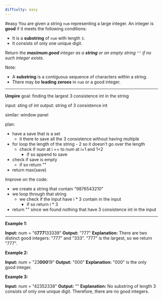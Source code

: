 ```yaml
---
diffculty: easy
---
```

#easy 
You are given a string `num` representing a large integer. An integer is **good** if it meets the following conditions:

- It is a **substring** of `num` with length `3`.
- It consists of only one unique digit.

Return _the **maximum good** integer as a **string** or an empty string_ `""` _if no such integer exists_.

Note:

- A **substring** is a contiguous sequence of characters within a string.
- There may be **leading zeroes** in `num` or a good integer.
****
**Umpire**
goal: finding the largest 3 consistence int in the string

input: sting of int
output: string of 3 consistence int

similar: window panel 

plan:
- have a save that is a set 
	- it there to save all the 3 consistence without having multiple
- for loop the length of the string - 2 so it doesn't go over the length
	- check if num at i == to num at i+1 and 1+2
		- if so append to save
- check if save is empty
	- if so return ""
- return max(save)

Improve on the code:
- we create a string that contain "9876543210"
- we loop through that string
	- we check if the input have i * 3 contain in the input
		- if so return i * 3 
- return "" since we found nothing that have 3 consistence int in the input


****
**Example 1:**

**Input:** num = "6**777**133339"
**Output:** "777"
**Explanation:** There are two distinct good integers: "777" and "333".
"777" is the largest, so we return "777".

**Example 2:**

**Input:** num = "23**000**19"
**Output:** "000"
**Explanation:** "000" is the only good integer.

**Example 3:**

**Input:** num = "42352338"
**Output:** ""
**Explanation:** No substring of length 3 consists of only one unique digit. Therefore, there are no good integers.